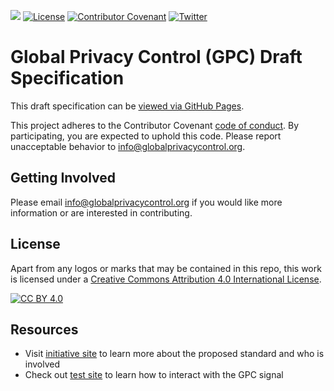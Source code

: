 [![][gpc-logo]][gpc-url]
[![License](https://img.shields.io/badge/license-CC%20BY%204.0-0c7453)](https://github.com/globalprivacycontrol/gpc-spec/blob/master/LICENSE)
[![Contributor Covenant](https://img.shields.io/badge/Contributor%20Covenant-v2.0%20adopted-0c7453.svg)](CODE_OF_CONDUCT.md)
[![Twitter](https://img.shields.io/twitter/follow/globalprivctrl.svg?style=social&label=Follow)](https://twitter.com/intent/follow?screen_name=globalprivctrl)

# Global Privacy Control (GPC) Draft Specification

This draft specification can be [viewed via GitHub Pages](https://globalprivacycontrol.github.io/gpc-spec/).

This project adheres to the Contributor Covenant [code of conduct](CODE_OF_CONDUCT.md).
By participating, you are expected to uphold this code. Please report unacceptable behavior to info@globalprivacycontrol.org.

## Getting Involved
Please email info@globalprivacycontrol.org if you would like more information or are interested in contributing.

## License
Apart from any logos or marks that may be contained in this repo, this work is licensed under a
[Creative Commons Attribution 4.0 International License](https://github.com/globalprivacycontrol/gpc-spec/blob/master/LICENSE).

[![CC BY 4.0][cc-by-image]][cc-by]

## Resources
- Visit [initiative site](https://globalprivacycontrol.org) to learn more about the proposed standard and who is involved
- Check out [test site](https://global-privacy-control.glitch.me) to learn how to interact with the GPC signal

[cc-by]: http://creativecommons.org/licenses/by/4.0/
[cc-by-image]: https://i.creativecommons.org/l/by/4.0/88x31.png
[gpc-url]: https://globalprivacycontrol.org/
[gpc-logo]: https://pbs.twimg.com/profile_banners/1311398695162703872/1601662219/1500x500
